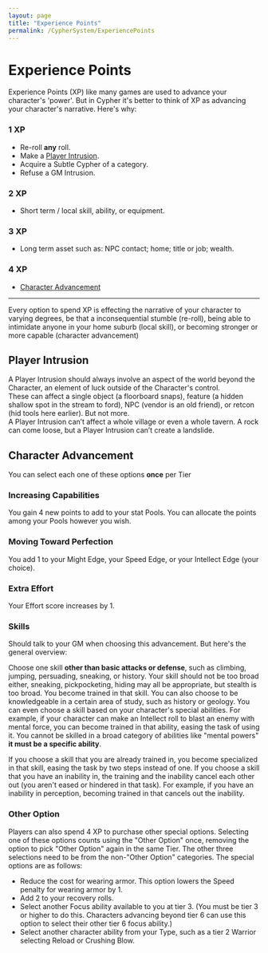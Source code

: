 ```yaml
---
layout: page
title: "Experience Points"
permalink: /CypherSystem/ExperiencePoints
---
```


# Experience Points

Experience Points (XP) like many games are used to advance your character's 'power'. But in Cypher it's better to think of XP as advancing your character's narrative. Here's why:

### 1 XP

- Re-roll **any** roll.
- Make a [Player Intrusion](https://nicolii.github.io/CypherSystem/ExperiencePoints#player-intrusion).
- Acquire a Subtle Cypher of a category.
- Refuse a GM Intrusion.

### 2 XP

- Short term / local skill, ability, or equipment.

### 3 XP

- Long term asset such as: NPC contact; home; title or job; wealth.

### 4 XP

- [Character Advancement](https://nicolii.github.io/CypherSystem/ExperiencePoints#character-advancement)

---

Every option to spend XP is effecting the narrative of your character to varying degrees, be that a inconsequential stumble (re-roll), 
being able to intimidate anyone in your home suburb (local skill), or becoming stronger or more capable (character advancement)

## Player Intrusion

A Player Intrusion should always involve an aspect of the world beyond the Character, an element of luck outside of the Character's control.  
These can affect a single object (a floorboard snaps), feature (a hidden shallow spot in the stream to ford), NPC (vendor is an old friend), or retcon (hid tools here earlier). But not more.  
A Player Intrusion can’t affect a whole village or even a whole tavern. A rock can come loose, but a Player Intrusion can’t create a landslide.

## Character Advancement

You can select each one of these options **once** per Tier

### Increasing Capabilities

You gain 4 new points to add to your stat Pools. You can allocate the points among your Pools however you wish.

### Moving Toward Perfection

You add 1 to your Might Edge, your Speed Edge, or your Intellect Edge (your choice).

### Extra Effort

Your Effort score increases by 1.

### Skills

Should talk to your GM when choosing this advancement. But here's the general overview:

Choose one skill **other than basic attacks or defense**, such as climbing, jumping, persuading, sneaking, or history. Your skill should not be too broad either, sneaking, pickpocketing, hiding may all be appropriate, but stealth is too broad. You become trained in that skill. You can also choose to be knowledgeable in a certain area of study, such as history or geology. You can even choose a skill based on your character's special abilities. For example, if your character can make an Intellect roll to blast an enemy with mental force, you can become trained in that ability, easing the task of using it. You cannot be skilled in a broad category of abilities like "mental powers" **it must be a specific ability**.

If you choose a skill that you are already trained in, you become specialized in that skill, easing the task by two steps instead of one. If you choose a skill that you have an inability in, the training and the inability cancel each other out (you aren't eased or hindered in that task). For example, if you have an inability in perception, becoming trained in that cancels out the inability.

### Other Option

Players can also spend 4 XP to purchase other special options. Selecting one of these options counts using the "Other Option" once, removing the option to pick "Other Option" again in the same Tier. The other three selections need to be from the non-"Other Option" categories. The special options are as follows:

- Reduce the cost for wearing armor. This option lowers the Speed penalty for wearing armor by 1.
- Add 2 to your recovery rolls.
- Select another Focus ability available to you at tier 3. (You must be tier 3 or higher to do this. Characters advancing beyond tier 6 can use this option to select their other tier 6 focus ability.)
- Select another character ability from your Type, such as a tier 2 Warrior selecting Reload or Crushing Blow.

